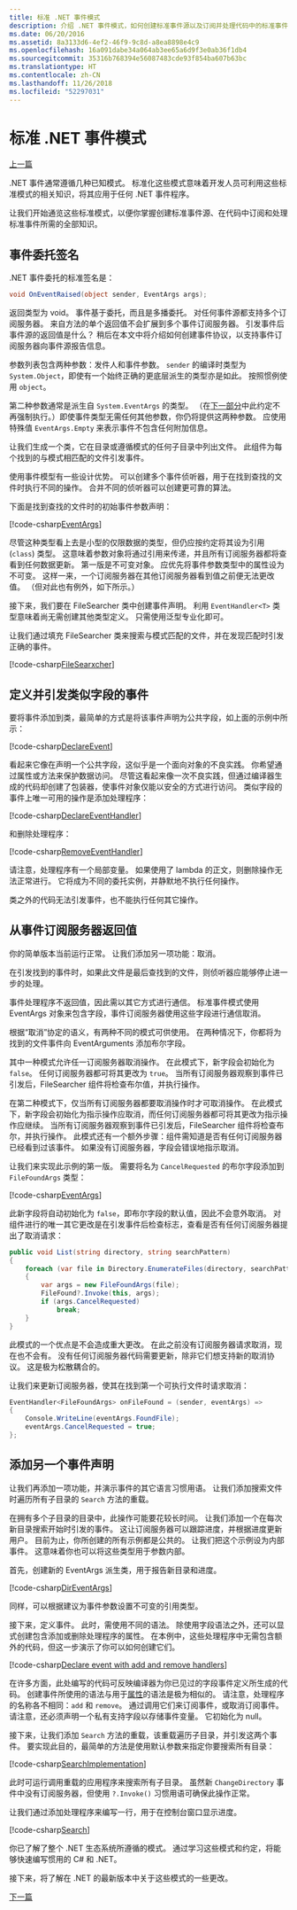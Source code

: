 ```yaml
---
title: 标准 .NET 事件模式
description: 介绍 .NET 事件模式，如何创建标准事件源以及订阅并处理代码中的标准事件。
ms.date: 06/20/2016
ms.assetid: 8a3133d6-4ef2-46f9-9c8d-a8ea8898e4c9
ms.openlocfilehash: 16a091dabe34a064ab3ee65a6d9f3e0ab36f1db4
ms.sourcegitcommit: 35316b768394e56087483cde93f854ba607b63bc
ms.translationtype: HT
ms.contentlocale: zh-CN
ms.lasthandoff: 11/26/2018
ms.locfileid: "52297031"
---
```

# <a name="standard-net-event-patterns"></a>标准 .NET 事件模式

[上一篇](events-overview.md)

.NET 事件通常遵循几种已知模式。 标准化这些模式意味着开发人员可利用这些标准模式的相关知识，将其应用于任何 .NET 事件程序。

让我们开始通览这些标准模式，以便你掌握创建标准事件源、在代码中订阅和处理标准事件所需的全部知识。

## <a name="event-delegate-signatures"></a>事件委托签名

.NET 事件委托的标准签名是：

```csharp
void OnEventRaised(object sender, EventArgs args);
```

返回类型为 void。 事件基于委托，而且是多播委托。 对任何事件源都支持多个订阅服务器。 来自方法的单个返回值不会扩展到多个事件订阅服务器。 引发事件后事件源的返回值是什么？ 稍后在本文中将介绍如何创建事件协议，以支持事件订阅服务器向事件源报告信息。

参数列表包含两种参数：发件人和事件参数。 `sender` 的编译时类型为 `System.Object`，即使有一个始终正确的更底层派生的类型亦是如此。 按照惯例使用 `object`。

第二种参数通常是派生自 `System.EventArgs` 的类型。 （在[下一部分](modern-events.md)中此约定不再强制执行。）即使事件类型无需任何其他参数，你仍将提供这两种参数。
应使用特殊值 `EventArgs.Empty` 来表示事件不包含任何附加信息。

让我们生成一个类，它在目录或遵循模式的任何子目录中列出文件。 此组件为每个找到的与模式相匹配的文件引发事件。

使用事件模型有一些设计优势。 可以创建多个事件侦听器，用于在找到查找的文件时执行不同的操作。 合并不同的侦听器可以创建更可靠的算法。

下面是找到查找的文件时的初始事件参数声明： 

[!code-csharp[EventArgs](../../samples/csharp/events/Program.cs#EventArgsV1 "Define event arguments")]

尽管这种类型看上去是小型的仅限数据的类型，但仍应按约定将其设为引用 (`class`) 类型。 这意味着参数对象将通过引用来传递，并且所有订阅服务器都将查看到任何数据更新。 第一版是不可变对象。 应优先将事件参数类型中的属性设为不可变。 这样一来，一个订阅服务器在其他订阅服务器看到值之前便无法更改值。 （但对此也有例外，如下所示。）  

接下来，我们要在 FileSearcher 类中创建事件声明。 利用 `EventHandler<T>` 类型意味着尚无需创建其他类型定义。 只需使用泛型专业化即可。

让我们通过填充 FileSearcher 类来搜索与模式匹配的文件，并在发现匹配时引发正确的事件。

[!code-csharp[FileSearxcher](../../samples/csharp/events/Program.cs#FileSearcherV1 "Create the initial file searcher")]

## <a name="defining-and-raising-field-like-events"></a>定义并引发类似字段的事件

要将事件添加到类，最简单的方式是将该事件声明为公共字段，如上面的示例中所示：

[!code-csharp[DeclareEvent](../../samples/csharp/events/Program.cs#DeclareEvent "Declare the file found event")]

看起来它像在声明一个公共字段，这似乎是一个面向对象的不良实践。 你希望通过属性或方法来保护数据访问。 尽管这看起来像一次不良实践，但通过编译器生成的代码却创建了包装器，使事件对象仅能以安全的方式进行访问。 类似字段的事件上唯一可用的操作是添加处理程序：

[!code-csharp[DeclareEventHandler](../../samples/csharp/events/Program.cs#DeclareEventHandler "Declare the file found event handler")]

和删除处理程序：

[!code-csharp[RemoveEventHandler](../../samples/csharp/events/Program.cs#RemoveHandler "Remove the event handler")]

请注意，处理程序有一个局部变量。 如果使用了 lambda 的正文，则删除操作无法正常进行。 它将成为不同的委托实例，并静默地不执行任何操作。

类之外的代码无法引发事件，也不能执行任何其它操作。

## <a name="returning-values-from-event-subscribers"></a>从事件订阅服务器返回值

你的简单版本当前运行正常。 让我们添加另一项功能：取消。

在引发找到的事件时，如果此文件是最后查找到的文件，则侦听器应能够停止进一步的处理。

事件处理程序不返回值，因此需以其它方式进行通信。 标准事件模式使用 EventArgs 对象来包含字段，事件订阅服务器使用这些字段进行通信取消。

根据“取消”协定的语义，有两种不同的模式可供使用。 在两种情况下，你都将为找到的文件事件向 EventArguments 添加布尔字段。 

其中一种模式允许任一订阅服务器取消操作。
在此模式下，新字段会初始化为 `false`。 任何订阅服务器都可将其更改为 `true`。 当所有订阅服务器观察到事件已引发后，FileSearcher 组件将检查布尔值，并执行操作。

在第二种模式下，仅当所有订阅服务器都要取消操作时才可取消操作。 在此模式下，新字段会初始化为指示操作应取消，而任何订阅服务器都可将其更改为指示操作应继续。
当所有订阅服务器观察到事件已引发后，FileSearcher 组件将检查布尔，并执行操作。 此模式还有一个额外步骤：组件需知道是否有任何订阅服务器已经看到过该事件。 如果没有订阅服务器，字段会错误地指示取消。

让我们来实现此示例的第一版。 需要将名为 `CancelRequested` 的布尔字段添加到 `FileFoundArgs` 类型：

[!code-csharp[EventArgs](../../samples/csharp/events/Program.cs#EventArgs "Update event arguments")]

此新字段将自动初始化为 `false`，即布尔字段的默认值，因此不会意外取消。 对组件进行的唯一其它更改是在引发事件后检查标志，查看是否有任何订阅服务器提出了取消请求：

```csharp
public void List(string directory, string searchPattern)
{
    foreach (var file in Directory.EnumerateFiles(directory, searchPattern))
    {
        var args = new FileFoundArgs(file);
        FileFound?.Invoke(this, args);
        if (args.CancelRequested)
            break;
    }
}
```

此模式的一个优点是不会造成重大更改。
在此之前没有订阅服务器请求取消，现在也不会有。 没有任何订阅服务器代码需要更新，除非它们想支持新的取消协议。 这是极为松散耦合的。

让我们来更新订阅服务器，使其在找到第一个可执行文件时请求取消：

```csharp
EventHandler<FileFoundArgs> onFileFound = (sender, eventArgs) =>
{
    Console.WriteLine(eventArgs.FoundFile);
    eventArgs.CancelRequested = true;
};
```

## <a name="adding-another-event-declaration"></a>添加另一个事件声明

让我们再添加一项功能，并演示事件的其它语言习惯用语。 让我们添加搜索文件时遍历所有子目录的 `Search` 方法的重载。

在拥有多个子目录的目录中，此操作可能要花较长时间。 让我们添加一个在每次新目录搜索开始时引发的事件。 这让订阅服务器可以跟踪进度，并根据进度更新用户。 目前为止，你所创建的所有示例都是公共的。 让我们把这个示例设为内部事件。 这意味着你也可以将这些类型用于参数内部。

首先，创建新的 EventArgs 派生类，用于报告新目录和进度。 

[!code-csharp[DirEventArgs](../../samples/csharp/events/Program.cs#SearchDirEventArgs "Define search directory event arguments")]

同样，可以根据建议为事件参数设置不可变的引用类型。

接下来，定义事件。 此时，需使用不同的语法。 除使用字段语法之外，还可以显式创建包含添加或删除处理程序的属性。 在本例中，这些处理程序中无需包含额外的代码，但这一步演示了你可以如何创建它们。

[!code-csharp[Declare event with add and remove handlers](../../samples/csharp/events/Program.cs#DeclareSearchEvent "Declare the event with add and remove handlers")]

在许多方面，此处编写的代码可反映编译器为你已见过的字段事件定义所生成的代码。 创建事件所使用的语法与用于[属性](properties.md)的语法是极为相似的。 请注意，处理程序的名称各不相同：`add` 和 `remove`。 通过调用它们来订阅事件，或取消订阅事件。 请注意，还必须声明一个私有支持字段以存储事件变量。 它初始化为 null。

接下来，让我们添加 `Search` 方法的重载，该重载遍历子目录，并引发这两个事件。 要实现此目的，最简单的方法是使用默认参数来指定你要搜索所有目录：

[!code-csharp[SearchImplementation](../../samples/csharp/events/Program.cs#FinalImplementation "Implementation to search directories")]

此时可运行调用重载的应用程序来搜索所有子目录。 虽然新 `ChangeDirectory` 事件中没有订阅服务器，但使用 `?.Invoke()` 习惯用语可确保此操作正常。

 让我们通过添加处理程序来编写一行，用于在控制台窗口显示进度。 

[!code-csharp[Search](../../samples/csharp/events/Program.cs#Search "Declare event handler")]

你已了解了整个 .NET 生态系统所遵循的模式。
通过学习这些模式和约定，将能够快速编写惯用的 C# 和 .NET。

接下来，将了解在 .NET 的最新版本中关于这些模式的一些更改。

[下一篇](modern-events.md)
